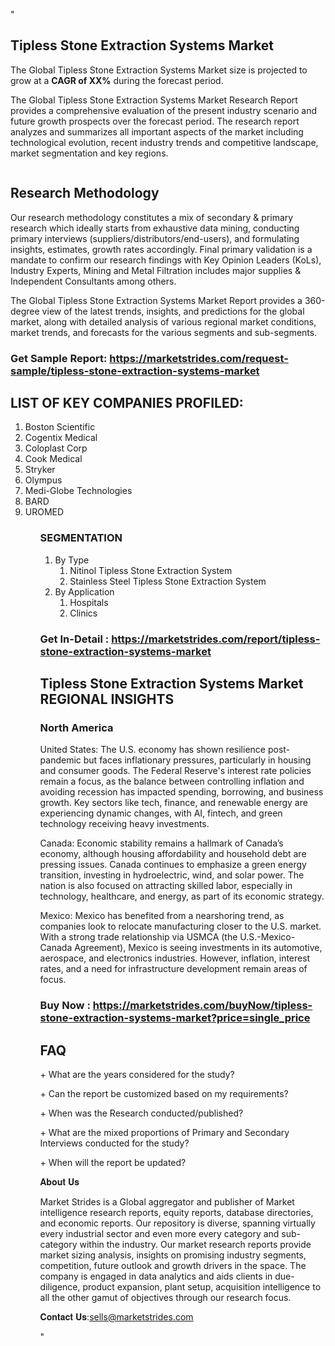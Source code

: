 "<h2>Tipless Stone Extraction Systems Market</h2>
<p>The Global Tipless Stone Extraction Systems Market size is projected to grow at a <strong>CAGR of XX%</strong> during the forecast period.</p>
<p>The Global Tipless Stone Extraction Systems Market Research Report provides a comprehensive evaluation of the present industry scenario and future growth prospects over the forecast period. The research report analyzes and summarizes all important aspects of the market including technological evolution, recent industry trends and competitive landscape, market segmentation and key regions.</p>
<p><img style=""width: 100%;"" src=""https://marketstrides.com//uploads/images/marketstrides-051.png"" alt=""Tipless Stone Extraction Systems Market Report Analysis"" /></p>
<h2>Research Methodology</h2>
<p>Our research methodology constitutes a mix of secondary &amp; primary research which ideally starts from exhaustive data mining, conducting primary interviews (suppliers/distributors/end-users), and formulating insights, estimates, growth rates accordingly. Final primary validation is a mandate to confirm our research findings with Key Opinion Leaders (KoLs), Industry Experts, Mining and Metal Filtration includes major supplies &amp; Independent Consultants among others.</p>
<p>The Global Tipless Stone Extraction Systems Market Report provides a 360-degree view of the latest trends, insights, and predictions for the global market, along with detailed analysis of various regional market conditions, market trends, and forecasts for the various segments and sub-segments.</p>
<h3><strong>Get Sample Report: <a href=
https://marketstrides.com/request-sample/tipless-stone-extraction-systems-market>https://marketstrides.com/request-sample/tipless-stone-extraction-systems-market</a></strong></h3>
<h2>LIST OF KEY COMPANIES PROFILED:</h2>
<p><ol><li>
Boston Scientific</li><li>Cogentix Medical</li><li>Coloplast Corp</li><li>Cook Medical</li><li>Stryker</li><li>Olympus</li><li>Medi-Globe Technologies</li><li>BARD</li><li>UROMED


</li><ol></p>
<h3>SEGMENTATION</h3>
<p><ol><li>By Type<ol><li>Nitinol Tipless Stone Extraction System</li><li>Stainless Steel Tipless Stone Extraction System</li></ol></li><li>By Application<ol><li>Hospitals</li><li>Clinics</li></ol></li></ol></p>
<h3><strong>Get In-Detail : <a href=https://marketstrides.com/report/tipless-stone-extraction-systems-market>https://marketstrides.com/report/tipless-stone-extraction-systems-market</a></strong></h3>
<h2>Tipless Stone Extraction Systems Market REGIONAL INSIGHTS</h2>
<h3>North America</h3>
<p>United States: The U.S. economy has shown resilience post-pandemic but faces inflationary pressures, particularly in housing and consumer goods. The Federal Reserve's interest rate policies remain a focus, as the balance between controlling inflation and avoiding recession has impacted spending, borrowing, and business growth. Key sectors like tech, finance, and renewable energy are experiencing dynamic changes, with AI, fintech, and green technology receiving heavy investments.</p>
<p>Canada: Economic stability remains a hallmark of Canada’s economy, although housing affordability and household debt are pressing issues. Canada continues to emphasize a green energy transition, investing in hydroelectric, wind, and solar power. The nation is also focused on attracting skilled labor, especially in technology, healthcare, and energy, as part of its economic strategy.</p>
<p>Mexico: Mexico has benefited from a nearshoring trend, as companies look to relocate manufacturing closer to the U.S. market. With a strong trade relationship via USMCA (the U.S.-Mexico-Canada Agreement), Mexico is seeing investments in its automotive, aerospace, and electronics industries. However, inflation, interest rates, and a need for infrastructure development remain areas of focus.</p>
<h3><strong>Buy Now : <a href=https://marketstrides.com/buyNow/tipless-stone-extraction-systems-market?price=single_price>https://marketstrides.com/buyNow/tipless-stone-extraction-systems-market?price=single_price</a></strong></h3>
<h2>FAQ</h2>
<p>+ What are the years considered for the study?</p>
<p>+ Can the report be customized based on my requirements?</p>
<p>+ When was the Research conducted/published?</p>
<p>+ What are the mixed proportions of Primary and Secondary Interviews conducted for the study?</p>
<p>+ When will the report be updated?</p>
<p>𝐀𝐛𝐨𝐮𝐭 𝐔𝐬</p>
<p>Market Strides is a Global aggregator and publisher of Market intelligence research reports, equity reports, database directories, and economic reports. Our repository is diverse, spanning virtually every industrial sector and even more every category and sub-category within the industry. Our market research reports provide market sizing analysis, insights on promising industry segments, competition, future outlook and growth drivers in the space. The company is engaged in data analytics and aids clients in due-diligence, product expansion, plant setup, acquisition intelligence to all the other gamut of objectives through our research focus.</p>
<p>𝐂𝐨𝐧𝐭𝐚𝐜𝐭 𝐔𝐬:<a href=mailto:sells@marketstrides.com>sells@marketstrides.com</a></p>"
